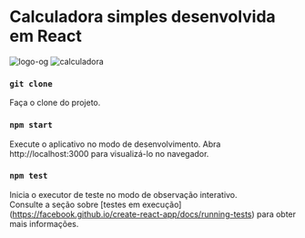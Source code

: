 # Calculadora simples desenvolvida em React

 ![logo-og](https://user-images.githubusercontent.com/6937636/146113194-e7bac066-5dbd-4fd5-8105-d59c1e0af1c4.png)
![calculadora](https://user-images.githubusercontent.com/6937636/146113565-6bb26d7a-9107-4a41-916a-4c269269281f.png)


### `git clone`

Faça o clone do projeto.

### `npm start`

Execute o aplicativo no modo de desenvolvimento.
Abra http://localhost:3000 para visualizá-lo no navegador.

### `npm test`

Inicia o executor de teste no modo de observação interativo. \
Consulte a seção sobre [testes em execução] (https://facebook.github.io/create-react-app/docs/running-tests) para obter mais informações.

